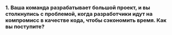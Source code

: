 ### 1. Ваша команда разрабатывает большой проект, и вы столкнулись с проблемой, когда разработчики идут на компромисс в качестве кода, чтобы сэкономить время. Как вы поступите?
